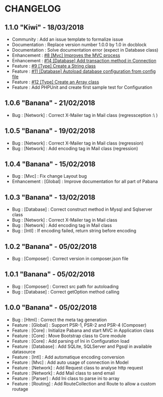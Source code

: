 # CHANGELOG

## 1.1.0 "Kiwi" - 18/03/2018

 - Community : Add an issue template to formalize issue
 - Documentation : Replace version number 1.0.0 by 1.0 in docblock
 - Documentation : Solve documentation error (expect in Database class)
 - Enhancement : [#8 [Mvc] Improves the MVC process](https://github.com/FuturaSoft/Pabana/issues/8)
 - Enhancement : [#14 [Database] Add transaction method in Connection](https://github.com/FuturaSoft/Pabana/issues/14)
 - Feature : [#9 [Type] Create a String class](https://github.com/FuturaSoft/Pabana/issues/9)
 - Feature : [#11 [Database] Autoload database configuration from config file](https://github.com/FuturaSoft/Pabana/issues/11)
 - Feature : [#12 [Type] Create an Array class](https://github.com/FuturaSoft/Pabana/issues/12)
 - Feature : Add PHPUnit and create first sample test for Configuration

## 1.0.6 "Banana" - 21/02/2018

 - Bug : [Network] : Correct X-Mailer tag in Mail class (regressception :\ )

## 1.0.5 "Banana" - 19/02/2018

 - Bug : [Network] : Correct X-Mailer tag in Mail class (regression)  
 - Bug : [Network] : Add encoding tag in Mail class (regression)

## 1.0.4 "Banana" - 15/02/2018

 - Bug : [Mvc] : Fix change Layout bug  
 - Enhancement : [Global] : Improve documentation for all part of Pabana

## 1.0.3 "Banana" - 13/02/2018

 - Bug : [Database] : Correct construct method in Mysql and Sqlserver class  
 - Bug : [Network] : Correct X-Mailer tag in Mail class  
 - Bug : [Network] : Add encoding tag in Mail class  
 - Bug : [Intl] : If encoding failed, return string before encoding

## 1.0.2 "Banana" - 05/02/2018

 - Bug : [Composer] : Correct version in composer.json file

## 1.0.1 "Banana" - 05/02/2018

 - Bug : [Composer] : Correct src path for autoloading  
 - Bug : [Database] : Correct getOption method calling

## 1.0.0 "Banana" - 05/02/2018

 - Bug : [Html] : Correct the meta tag generation  
 - Feature : [Global] : Support PSR-1, PSR-2 and PSR-4 (Composer)  
 - Feature : [Core] : Initialize Pabana and start MVC in Application class  
 - Feature : [Core] : Move Bootstrap class to Core module  
 - Feature : [Core] : Add parsing of Ini in Configuration load  
 - Feature : [Database] : Add SQLite, SQLServer and Pgsql in available datasource  
 - Feature : [Intl] : Add automatique encoding conversion  
 - Feature : [Mvc] : Add auto usage of connection in Model  
 - Feature : [Network] : Add Request class to analyse http request  
 - Feature : [Network] : Add Mail class to send email  
 - Feature : [Parser] : Add Ini class to parse ini to array  
 - Feature : [Routing] : Add RouteCollection and Route to allow a custom routage